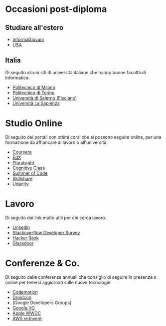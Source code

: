 # Occasioni post-diploma

## Studiare all'estero
- [InformaGiovani](http://www.informagiovaniroma.it/estero/approfondimenti/studiare-all-estero)
- [USA](https://gradadmissions.mit.edu/applications/international-applicants)


## Italia
Di seguito alcuni siti di università italiane che hanno buone facoltà di informatica.
- [Politecnico di Milano](http://www.poliorientami.polimi.it/come-si-accede/ingegneria/infografica/)
- [Politecnico di Torino](http://orienta.polito.it/it/iscrizione)
- [Università di Salerno (Fisciano)](https://web.unisa.it/didattica/immatricolazioni/informazioni)
- [Università La Sapienza](https://www.uniroma1.it/it/pagina-strutturale/corsi-e-iscrizioni)

# Studio Online
Di seguito dei portali con ottimi corsi che si possono seguire online, per una formazione da affiancare al lavoro o all'università.
- [Coursera](https://www.coursera.org)
- [EdX](https://www.edx.org/)
- [Pluralsight](https://www.pluralsight.com/)
- [Cognitive Class](https://courses.cognitiveclass.ai/)
- [Summer of Code](https://summerofcode.withgoogle.com/get-started/)
- [Skillshare](https://www.skillshare.com/)
- [Udacity](https://www.udacity.com/)

# Lavoro
Di seguito dei link molto utili per chi cerca lavoro.
- [Linkedin](https://www.linkedin.com/)
- [Stackoverflow Developer Survey](https://insights.stackoverflow.com/survey/2020)
- [Hacker Rank](https://www.hackerrank.com/)
- [Glassdoor](https://www.glassdoor.it/)

# Conferenze & Co.
Di seguito delle conferenze annuali che consiglio di seguire in presenza o online per tenersi aggiornati sulle nuove tecnologie.

- [Codemotion](https://www.codemotion.com/)
- [Droidcon](https://it.droidcon.com/)
- [Google Developers Groups]
- [Google I/O](https://events.google.com/io/)
- [Apple WWDC](https://developer.apple.com/wwdc21/)
- [AWS re:Invent](https://reinvent.awsevents.com/)

<!--stackedit_data:
eyJoaXN0b3J5IjpbLTY4MjI0MDg1LDE3ODA0ODM3NTgsMjU0MD
I1MjkzXX0=
-->